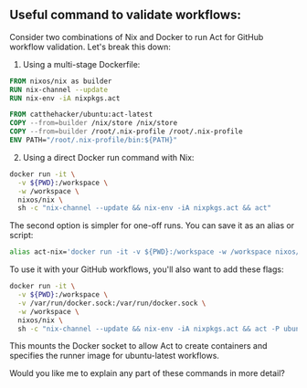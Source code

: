 ## Useful command to validate workflows:
Consider two combinations of Nix and Docker to run Act for GitHub workflow validation. Let's break this down:
1. Using a multi-stage Dockerfile:

```dockerfile
FROM nixos/nix as builder
RUN nix-channel --update
RUN nix-env -iA nixpkgs.act

FROM catthehacker/ubuntu:act-latest
COPY --from=builder /nix/store /nix/store
COPY --from=builder /root/.nix-profile /root/.nix-profile
ENV PATH="/root/.nix-profile/bin:${PATH}"
```

2. Using a direct Docker run command with Nix:

```bash
docker run -it \
  -v ${PWD}:/workspace \
  -w /workspace \
  nixos/nix \
  sh -c "nix-channel --update && nix-env -iA nixpkgs.act && act"
```

The second option is simpler for one-off runs. You can save it as an alias or script:

```bash
alias act-nix='docker run -it -v ${PWD}:/workspace -w /workspace nixos/nix sh -c "nix-channel --update && nix-env -iA nixpkgs.act && act"'
```

To use it with your GitHub workflows, you'll also want to add these flags:

```bash
docker run -it \
  -v ${PWD}:/workspace \
  -v /var/run/docker.sock:/var/run/docker.sock \
  -w /workspace \
  nixos/nix \
  sh -c "nix-channel --update && nix-env -iA nixpkgs.act && act -P ubuntu-latest=catthehacker/ubuntu:act-latest"
```

This mounts the Docker socket to allow Act to create containers and specifies the runner image for ubuntu-latest workflows.

Would you like me to explain any part of these commands in more detail?
